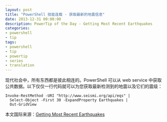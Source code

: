 ```yaml
---
layout: post
title: "PowerShell 技能连载 - 获取最新的地震信息"
date: 2013-12-31 00:00:00
description: PowerTip of the Day - Getting Most Recent Earthquakes
categories:
- powershell
- tip
tags:
- powershell
- tip
- powertip
- series
- translation
---
```

现代社会中，所有东西都是彼此相连的。PowerShell 可以从 web service 中获取公共数据。以下仅仅一行代码就可以为您获取最新检测到的地震以及它们的震级：

	Invoke-RestMethod -URI "http://www.seismi.org/api/eqs" |
	  Select-Object -First 30 -ExpandProperty Earthquakes |
	  Out-GridView

<!--more-->
本文国际来源：[Getting Most Recent Earthquakes](http://community.idera.com/powershell/powertips/b/tips/posts/getting-most-recent-earthquakes)

